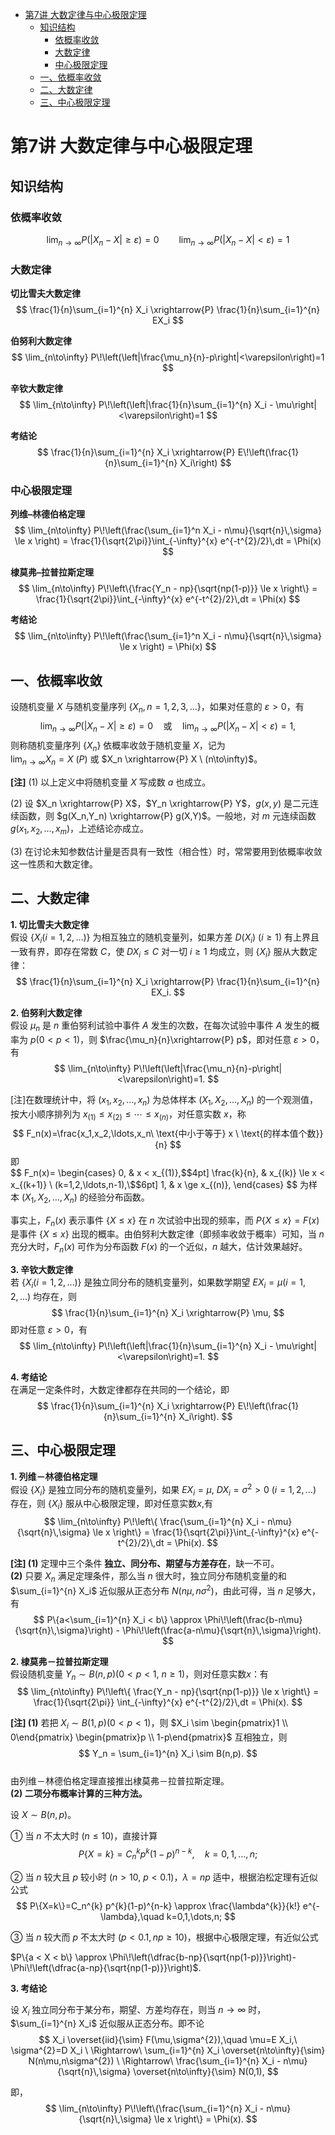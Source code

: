 - [第7讲 大数定律与中心极限定理](#第7讲-大数定律与中心极限定理)
  - [知识结构](#知识结构)
    - [依概率收敛](#依概率收敛)
    - [大数定律](#大数定律)
    - [中心极限定理](#中心极限定理)
  - [一、依概率收敛](#一依概率收敛)
  - [二、大数定律](#二大数定律)
  - [三、中心极限定理](#三中心极限定理)


# 第7讲 大数定律与中心极限定理

## 知识结构

### 依概率收敛  
$$
\lim_{n\to\infty} P(|X_n - X|\ge \varepsilon)=0 \qquad
\lim_{n\to\infty} P(|X_n - X|< \varepsilon)=1
$$

### 大数定律

**切比雪夫大数定律**  
$$
\frac{1}{n}\sum_{i=1}^{n} X_i \xrightarrow{P} \frac{1}{n}\sum_{i=1}^{n} EX_i
$$

**伯努利大数定律** 
$$
\lim_{n\to\infty} P\!\left(\left|\frac{\mu_n}{n}-p\right|<\varepsilon\right)=1
$$

**辛钦大数定律** 
$$
\lim_{n\to\infty} P\!\left(\left|\frac{1}{n}\sum_{i=1}^{n} X_i - \mu\right|<\varepsilon\right)=1
$$

**考结论**  
$$
\frac{1}{n}\sum_{i=1}^{n} X_i \xrightarrow{P} E\!\left(\frac{1}{n}\sum_{i=1}^{n} X_i\right)
$$

### 中心极限定理

**列维–林德伯格定理**  
$$
\lim_{n\to\infty} P\!\left(\frac{\sum_{i=1}^n X_i - n\mu}{\sqrt{n}\,\sigma} \le x \right)
= \frac{1}{\sqrt{2\pi}}\int_{-\infty}^{x} e^{-t^{2}/2}\,dt = \Phi(x)
$$

**棣莫弗–拉普拉斯定理**  
$$
\lim_{n\to\infty} P\!\left\{\frac{Y_n - np}{\sqrt{np(1-p)}} \le x \right\}
= \frac{1}{\sqrt{2\pi}}\int_{-\infty}^{x} e^{-t^{2}/2}\,dt
= \Phi(x)
$$

**考结论**  
$$
\lim_{n\to\infty} P\!\left(\frac{\sum_{i=1}^n X_i - n\mu}{\sqrt{n}\,\sigma} \le x \right)
= \Phi(x)
$$

## 一、依概率收敛

设随机变量 $X$ 与随机变量序列 $\{X_n, n=1,2,3,\dots\}$，如果对任意的 $\varepsilon>0$，有  
$$
\lim_{n\to\infty} P(|X_n - X|\ge \varepsilon)=0 \quad \text{或} \quad \lim_{n\to\infty} P(|X_n - X|< \varepsilon)=1,
$$
则称随机变量序列 $\{X_n\}$ 依概率收敛于随机变量 $X$，记为  
$\lim_{n\to\infty} X_n = X\ (P)$ 或 $X_n \xrightarrow{P} X \ (n\to\infty)$。

**[注]** 
(1) 以上定义中将随机变量 $X$ 写成数 $a$ 也成立。

(2) 设 $X_n \xrightarrow{P} X$，$Y_n \xrightarrow{P} Y$，$g(x,y)$ 是二元连续函数，则 $g(X_n,Y_n) \xrightarrow{P} g(X,Y)$。一般地，对 $m$ 元连续函数 $g(x_1,x_2,\dots,x_m)$，上述结论亦成立。

(3) 在讨论未知参数估计量是否具有一致性（相合性）时，常常要用到依概率收敛这一性质和大数定律。

## 二、大数定律 

**1. 切比雪夫大数定律**  
假设 $\{X_i (i=1,2,\ldots)\}$ 为相互独立的随机变量列，如果方差 $D(X_i)\ (i\ge 1)$ 有上界且一致有界，即存在常数 $C$，使 $D X_i \le C$ 对一切 $i \ge 1$ 均成立，则 $\{X_i\}$ 服从大数定律：  
$$
\frac{1}{n}\sum_{i=1}^{n} X_i \xrightarrow{P} \frac{1}{n}\sum_{i=1}^{n} EX_i.
$$

**2. 伯努利大数定律**  
假设 $\mu_n$ 是 $n$ 重伯努利试验中事件 $A$ 发生的次数，在每次试验中事件 $A$ 发生的概率为 $p(0<p<1)$，则 $\frac{\mu_n}{n}\xrightarrow{P} p$，即对任意 $\varepsilon>0$，有  
$$
\lim_{n\to\infty} P\!\left(\left|\frac{\mu_n}{n}-p\right|<\varepsilon\right)=1.
$$

[注]在数理统计中，将 $(x_1,x_2,\ldots,x_n)$ 为总体样本 $(X_1,X_2,\ldots,X_n)$ 的一个观测值，按大小顺序排列为 $x_{(1)}\le x_{(2)}\le \cdots \le x_{(n)}$，对任意实数 $x$，称  
$$
F_n(x)=\frac{x_1,x_2,\ldots,x_n\ \text{中小于等于} x \ \text{的样本值个数}}{n}
$$
即  
$$
F_n(x)=
\begin{cases}
0, & x < x_{(1)},\$$4pt]
\frac{k}{n}, & x_{(k)} \le x < x_{(k+1)} \ (k=1,2,\ldots,n-1),\$$6pt]
1, & x \ge x_{(n)},
\end{cases}
$$
为样本 $(X_1,X_2,\ldots,X_n)$ 的经验分布函数。

事实上，$F_n(x)$ 表示事件 $\{X \le x\}$ 在 $n$ 次试验中出现的频率，而 $P\{X \le x\}=F(x)$ 是事件 $\{X \le x\}$ 出现的概率。由伯努利大数定律（即频率收敛于概率）可知，当 $n$ 充分大时，$F_n(x)$ 可作为分布函数 $F(x)$ 的一个近似，$n$ 越大，估计效果越好。
  

**3. 辛钦大数定律**  
若 $\{X_i (i=1,2,\ldots)\}$ 是独立同分布的随机变量列，如果数学期望 $EX_i=\mu (i=1,2,\ldots)$ 均存在，则  
$$
\frac{1}{n}\sum_{i=1}^{n} X_i \xrightarrow{P} \mu,
$$
即对任意 $\varepsilon>0$，有  
$$
\lim_{n\to\infty} P\!\left(\left|\frac{1}{n}\sum_{i=1}^{n} X_i - \mu\right|<\varepsilon\right)=1.
$$

**4. 考结论**  
在满足一定条件时，大数定律都存在共同的一个结论，即  
$$
\frac{1}{n}\sum_{i=1}^{n} X_i \xrightarrow{P} E\!\left(\frac{1}{n}\sum_{i=1}^{n} X_i\right).
$$

## 三、中心极限定理

**1. 列维－林德伯格定理**  
假设 $\{X_i\}$ 是独立同分布的随机变量列，如果 $EX_i=\mu,\ DX_i=\sigma^{2}>0\ (i=1,2,\dots)$ 存在，则 $\{X_i\}$ 服从中心极限定理，即对任意实数$x$,有  
$$
\lim_{n\to\infty} P\!\left\{ \frac{\sum_{i=1}^{n} X_i - n\mu}{\sqrt{n}\,\sigma} \le x \right\}
= \frac{1}{\sqrt{2\pi}}\int_{-\infty}^{x} e^{-t^{2}/2}\,dt = \Phi(x).
$$

**[注] (1)** 定理中三个条件 **独立、同分布、期望与方差存在**，缺一不可。  
**(2)** 只要 $X_n$ 满足定理条件，那么当 $n$ 很大时，独立同分布随机变量的和 $\sum_{i=1}^{n} X_i$ 近似服从正态分布 $N(n\mu,n\sigma^{2})$，由此可得，当 $n$ 足够大，有  
$$
P\{a<\sum_{i=1}^{n} X_i < b\} \approx \Phi\!\left(\frac{b-n\mu}{\sqrt{n}\,\sigma}\right) - \Phi\!\left(\frac{a-n\mu}{\sqrt{n}\,\sigma}\right).
$$

**2. 棣莫弗－拉普拉斯定理**  
假设随机变量 $Y_n \sim B(n,p)(0<p<1,\ n\ge 1)$，则对任意实数$x$：有  
$$
\lim_{n\to\infty} P\!\left\{ \frac{Y_n - np}{\sqrt{np(1-p)}} \le x \right\}
= \frac{1}{\sqrt{2\pi}} \int_{-\infty}^{x} e^{-t^{2}/2}\,dt = \Phi(x).
$$

**[注] (1)** 若把 $X_i \sim B(1,p)(0<p<1)$，则 $X_i \sim \begin{pmatrix}1 \\ 0\end{pmatrix} \begin{pmatrix}p \\ 1-p\end{pmatrix}$ 互相独立，则  
$$
Y_n = \sum_{i=1}^{n} X_i \sim B(n,p).
$$  
由列维－林德伯格定理直接推出棣莫弗－拉普拉斯定理。  
**(2) 二项分布概率计算的三种方法。**

设 $X \sim B(n,p)$。

① 当 $n$ 不太大时 $(n \le 10)$，直接计算  
$$
P\{X=k\}=C_n^{k} p^{k}(1-p)^{n-k},\quad k=0,1,\dots,n;
$$

② 当 $n$ 较大且 $p$ 较小时 $(n>10,\ p<0.1)$，$\lambda = np$ 适中，根据泊松定理有近似公式  
$$
P\{X=k\}=C_n^{k} p^{k}(1-p)^{n-k} \approx \frac{\lambda^{k}}{k!} e^{-\lambda},\quad k=0,1,\dots,n;
$$

③ 当 $n$ 较大而 $p$ 不太大时 $(p<0.1, np \ge 10)$，根据中心极限定理，有近似公式  

$P\{a < X < b\} \approx \Phi\!\left(\dfrac{b-np}{\sqrt{np(1-p)}}\right)-\Phi\!\left(\dfrac{a-np}{\sqrt{np(1-p)}}\right)$.

**3. 考结论**

设 $X_i$ 独立同分布于某分布，期望、方差均存在，则当 $n \to \infty$ 时，$\sum_{i=1}^{n} X_i$ 近似服从正态分布。即不论 
$$
X_i \overset{iid}{\sim} F(\mu,\sigma^{2}),\quad \mu=E X_i,\ \sigma^{2}=D X_i
\ \Rightarrow\ 
\sum_{i=1}^{n} X_i \overset{n\to\infty}{\sim}  N(n\mu,n\sigma^{2})
\ \Rightarrow\ 
\frac{\sum_{i=1}^{n} X_i - n\mu}{\sqrt{n}\,\sigma} 
\overset{n\to\infty}{\sim}  N(0,1),
$$

即，
$$
\lim_{n\to\infty} P\!\left\{\frac{\sum_{i=1}^{n} X_i - n\mu}{\sqrt{n}\,\sigma} \le x \right\} = \Phi(x).
$$